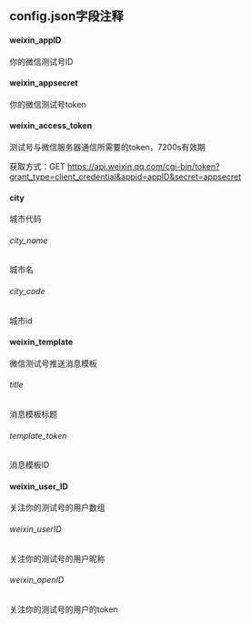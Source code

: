 ## config.json字段注释
#### weixin_appID
  你的微信测试号ID
  
#### weixin_appsecret
  你的微信测试号token

#### weixin_access_token
  测试号与微信服务器通信所需要的token，7200s有效期  
  
  获取方式：GET https://api.weixin.qq.com/cgi-bin/token?grant_type=client_credential&appid=appID&secret=appsecret

#### city
  城市代码
###### city_name
  城市名
###### city_code
  城市id

  
#### weixin_template
  微信测试号推送消息模板

###### title
  消息模板标题
###### template_token
  消息模板ID


#### weixin_user_ID
  关注你的测试号的用户数组
    
###### weixin_userID
  关注你的测试号的用户昵称
###### weixin_openID
  关注你的测试号的用户的token
